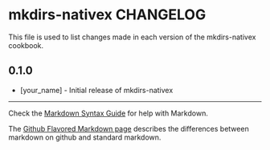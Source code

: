 mkdirs-nativex CHANGELOG
================

This file is used to list changes made in each version of the mkdirs-nativex cookbook.

0.1.0
-----
- [your_name] - Initial release of mkdirs-nativex

- - -
Check the [Markdown Syntax Guide](http://daringfireball.net/projects/markdown/syntax) for help with Markdown.

The [Github Flavored Markdown page](http://github.github.com/github-flavored-markdown/) describes the differences between markdown on github and standard markdown.
